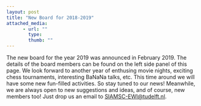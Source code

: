 ```yaml
---
layout: post
title: "New Board for 2018-2019"
attached_media:
      - url: ""
        type: 
        thumb: ""
---
```

The new board for the year 2019 was announced in February 2019. The details of the board members can be found on the left side panel of this page. We look forward to another year of enthusing movie nights, exciting chess tournaments, interesting BaNaNa talks, etc. This time around we will have some new fun-filled activities. So stay tuned to our news! Meanwhile, we are always open to new suggestions and ideas, and of course, new members too! Just drop us an email to [SIAMSC-EWI@tudelft.nl].

[SIAMSC-EWI@tudelft.nl]: mailto:SIAMSC-EWI@tudelft.nl
